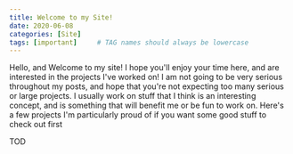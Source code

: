 ```yaml
---
title: Welcome to my Site!
date: 2020-06-08
categories: [Site]
tags: [important]     # TAG names should always be lowercase
---
```


Hello, and Welcome to my site! I hope you'll enjoy your time here, and are interested in the projects I've worked on! I am not going to be very serious throughout my posts, and hope that you're not expecting too many serious or large projects. I usually work on stuff that I think is an interesting concept, and is something that will benefit me or be fun to work on. Here's a few projects I'm particularly proud of if you want some good stuff to check out first

TOD